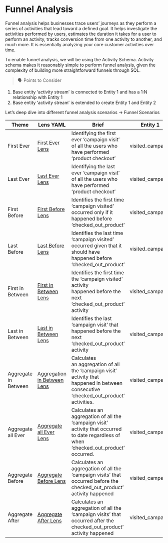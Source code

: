 # Funnel Analysis

Funnel analysis helps businesses trace users’ journeys as they perform a series of activities that lead toward a defined goal. It helps investigate the activities performed by users, estimates the duration it takes for a user to perform an activity, tracks conversion time from one activity to another, and much more. It is essentially analyzing your core customer activities over time.

To enable funnel analysis, we will be using the Activity Schema. Activity schema makes it reasonably simple to perform funnel analysis, given the complexity of building more straightforward funnels through SQL.

> 🗣 Points to Consider

1. Base entity ‘activity stream’ is connected to Entity 1 and has a 1:N relationship with Entity 1
2. Base entity ‘activity stream’ is extended to create Entity 1 and Entity 2
</aside>

Let’s deep dive into different funnel analysis scenarios →
Funnel Scenarios

|Theme |Lens YAML |Brief |Entity 1 |Entity 2 |Relationship|
|---|---|---|---|---|---|
|First Ever          |[First Ever Lens](../funnel_analysis/funnel_scenarios/first_ever_lens.md) |Identifying the first ever ‘campaign visit’ of all the users who have performed ‘product checkout’                                     |visited_campaign|checked_out_product|1:N         |
|Last Ever           |[Last Ever Lens](../funnel_analysis/funnel_scenarios/last_ever_lens.md) |Identifying the last ever ‘campaign visit’ of all the users who have performed ‘product checkout’                                      |visited_campaign|checked_out_product|1:N         |
|First Before        |[First Before Lens](../funnel_analysis/funnel_scenarios/first_before_lens.md) |Identifies the first time ‘campaign visited’ occurred only if it happened before ‘checked_out_product’                                 |visited_campaign|checked_out_product|1:N         |
|Last Before         |[Last Before Lens](../funnel_analysis/funnel_scenarios/last_before_lens.md) |Identifies the last time ‘campaign visited’ occurred given that it should have happened before ‘checked_out_product’                   |visited_campaign|checked_out_product|1:N         |
|First in Between    |[First in Between Lens](../funnel_analysis/funnel_scenarios/first_in_between_lens.md) |Identifies the first time the ‘campaign visited’ activity happened before the next ’checked_out_product’ activity                      |visited_campaign|checked_out_product|1:N         |
|Last in Between     |[Last in Between Lens](../funnel_analysis/funnel_scenarios/last_in_between_lens.md) |Identifies the last ‘campaign visit’ that happened before the next ‘checked_out_product’ activity                                      |visited_campaign|checked_out_product|1:N         |
|Aggregate in Between|[Aggregation in Between Lens](../funnel_analysis/funnel_scenarios/aggregation_in_between_lens.md)|Calculates an aggregation of all the ‘campaign visit’ activity that happened in between consecutive ‘checked_out_product’ activities.  |visited_campaign|checked_out_product|1:N         |
|Aggregate all Ever  |[Aggregate all Ever Lens](../funnel_analysis/funnel_scenarios/aggregate_all_ever_lens.md) |Calculates an aggregation of all the ‘campaign visit’ activity that occurred to date regardless of when ‘checked_out_product’ occurred.|visited_campaign|checked_out_product|1:N         |
|Aggregate Before    |[Aggregate Before Lens](../funnel_analysis/funnel_scenarios/aggregate_before_lens.md) |Calculates an aggregation of all the  ‘campaign visits’ that occurred before the checked_out_product’ activity happened                |visited_campaign|checked_out_product|1:N         |
|Aggregate After     |[Aggregate After Lens](../funnel_analysis/funnel_scenarios/aggregate_after_lens.md) |Calculates an aggregation of all the  ‘campaign visits’ that occurred after the checked_out_product’ activity happened                 |visited_campaign|checked_out_product|1:N         |